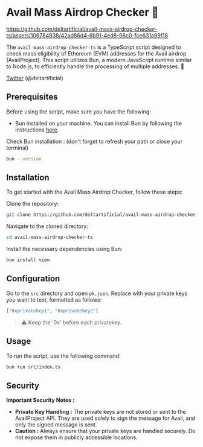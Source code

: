 # Avail Mass Airdrop Checker 🩵


https://github.com/deltartificial/avail-mass-airdrop-checker-ts/assets/106784938/42ad86d4-6b91-4ed8-98c0-fce631a99f18


The `avail-mass-airdrop-checker-ts` is a TypeScript script designed to check mass eligibility of Ethereum (EVM) addresses for the Avail airdrop (AvailProject). This script utilizes Bun, a modern JavaScript runtime similar to Node.js, to efficiently handle the processing of multiple addresses. 💙

[Twitter](https://twitter.com/deltartificial) (@deltartificial)

## Prerequisites

Before using the script, make sure you have the following:
- Bun installed on your machine. You can install Bun by following the instructions [here](https://bun.sh/docs/installation).

Check Bun installation : 
(don't forget to refresh your path or close your terminal)
```bash
bun --version
```

## Installation

To get started with the Avail Mass Airdrop Checker, follow these steps:

Clone the repository:
```bash
git clone https://github.com/deltartificial/avail-mass-airdrop-checker-ts
```

Navigate to the cloned directory:
```bash
cd avail-mass-airdrop-checker-ts
```

Install the necessary dependencies using Bun:
```bash
bun install viem
```


## Configuration

Go to the `src` directory and open `pk.json`.
Replace with your private keys you want to test, formatted as follows:
```json
["0xprivatekey1", "0xprivatekey2"]
```

> ⚠️ Keep the '0x' before each privatekey.

## Usage

To run the script, use the following command:
```bash
bun run src/index.ts
```

## Security

**Important Security Notes :**
- **Private Key Handling :** The private keys are not stored or sent to the AvailProject API. They are used solely to sign the message for Avail, and only the signed message is sent.
- **Caution :** Always ensure that your private keys are handled securely. Do not expose them in publicly accessible locations.
